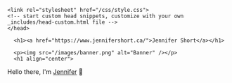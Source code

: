 <!DOCTYPE html>
<html lang="en-US">
  <head>
    <meta charset="UTF-8">
    <meta http-equiv="X-UA-Compatible" content="IE=edge">
    <meta name="viewport" content="width=device-width, initial-scale=1">

<!-- Begin Jekyll SEO tag v2.8.0 -->
<title>Jennifer Short | Software Developer | Professor</title>
<meta name="generator" content="Jekyll v3.10.0" />
<meta property="og:title" content="Jennifer Short" />
<meta property="og:locale" content="en_US" />
<meta name="description" content="Hello there, I’m Jennifer Short ( “Software Developer | Professor @ Durham College and Seneca Polytechnic” )" />
<meta property="og:description" content="Hello there, I’m Jennifer Short ( “Software Developer | Professor @ Durham College and Seneca Polytechnic” )" />
<link rel="canonical" href="https://www.jennifershort.ca/" />
<meta property="og:url" content="https://jennifershort.ca/" />
<meta property="og:site_name" content="Jennifer Short" />
<meta property="og:type" content="website" />
<meta name="twitter:card" content="summary" />
<meta property="twitter:title" content="Jennifer Short" />
<script type="application/ld+json">
{"@context":"https://schema.org","@type":"WebSite","description":"Hello there, I’m Jennifer Short ( “Software Developer | Professor @ Durham College and Seneca Polytechnic” )","headline":"Jennifer Short","name":"Jennifer Short","url":"https://www.jennifershort.ca/"}</script>
<!-- End Jekyll SEO tag -->

    <link rel="stylesheet" href="/css/style.css">
    <!-- start custom head snippets, customize with your own _includes/head-custom.html file -->
    </head>
  <body>
    <div class="container-lg px-3 my-5 markdown-body">
      
      <h1><a href="https://www.jennifershort.ca/">Jennifer Short</a></h1>

      <p><img src="/images/banner.png" alt="Banner" /></p>
      <h1 align="center">
  Hello there, I'm <a href="https://github.com/peanutlab">Jennifer</a> 👋
</h1>
</div>
</body>
</html>

